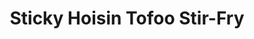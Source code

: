 ---
title: Sticky Hoisin Tofoo Stir-Fry
summary: Quick and flavourful stir-fry with crispy Tofoo tossed in a sticky hoisin sauce and colourful veggies.

linkout: https://tofoo.co.uk/recipes/sticky-hoisin-tofoo-stir-fry/

tags:
- vegan
- stir-fry
- tofoo
- asian

servings: 2
time: 25m

ingredients:
- 1 pack Tofoo Naked tofu, cubed
- 2 tbsp cornflour
- 2 tbsp vegetable oil
- 1 red pepper, sliced
- 1 carrot, sliced
- 100g sugar snap peas
- 2 tbsp hoisin sauce
- 1 tbsp soy sauce
- 1 tbsp maple syrup
- 1 tbsp rice vinegar
- 2 spring onions, sliced
- Sesame seeds, to serve

directions:
- Toss tofu cubes in cornflour. Fry in oil until crispy and golden, then set aside.
- Stir-fry pepper, carrot, and sugar snap peas until just tender.
- Mix hoisin sauce, soy sauce, maple syrup, and rice vinegar. Add to pan with tofu and veggies, toss to coat.
- Serve topped with spring onions and sesame seeds.
---